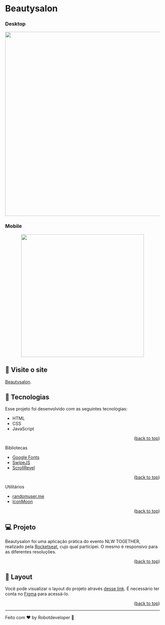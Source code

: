 # Beautysalon


  ### Desktop

<p align="center">
  <img width="600" src="assets/md/Desktop.gif">
</p>


### Mobile

<p align="center">
  <img width="400"  src="assets/md/Mobile.gif">
</p>

## 📢 Visite o site
  
  [Beautysalon](https://robotsdeveloper.github.io/Beautysalon/).

## 🧠 Tecnologias

Esse projeto foi desenvolvido com as seguintes tecnologias:

- HTML
- CSS
- JavaScript
<p align="right">(<a href="#top">back to top</a>)</p>

Bibliotecas

- [Google Fonts](https://fonts.google.com/)
- [SwipeJS](https://github.com/nolimits4web/Swiper)
- [ScrollRevel](https://scrollrevealjs.org)
<p align="right">(<a href="#top">back to top</a>)</p>

Utilitários

- [randomuser.me](https://randomuser.me/photos)
- [IconMoon](https://icomoon.io/app/#/select)
<p align="right">(<a href="#top">back to top</a>)</p>

## 💻 Projeto

Beautysalon foi uma aplicação prática do evento NLW TOGETHER, realizado pela [Rocketseat](https://github.com/rocketseat-education/nlw-06-origin), cujo qual participei. O mesmo é responsivo para as diferentes resoluções.
<p align="right">(<a href="#top">back to top</a>)</p>

## 🔖 Layout

Você pode visualizar o layout do projeto através [desse link](https://www.figma.com/community/file/1009807319507822993/Origin-Six). É necessário ter conta no [Figma](https://figma.com) para acessá-lo. <p align="right">(<a href="#top">back to top</a>)</p>

---

Feito com ♥ by Robotdeveloper 🤖
